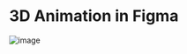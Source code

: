 # 3D Animation in Figma

![image](https://github.com/rutviprajapati16/Animation/assets/97946004/412e9687-7721-4d49-9037-d416c1908a32)
